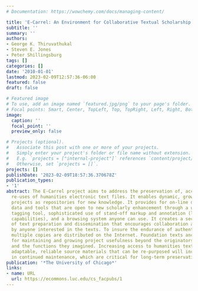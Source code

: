 ```yaml
---
# Documentation: https://wowchemy.com/docs/managing-content/

title: 'E-Carrel: An Environment for Collaborative Textual Scholarship'
subtitle: ''
summary: ''
authors:
- George K. Thiruvathukal
- Steven E. Jones
- Peter Shillingsburg
tags: []
categories: []
date: '2010-01-01'
lastmod: 2023-02-09T12:57:36-06:00
featured: false
draft: false

# Featured image
# To use, add an image named `featured.jpg/png` to your page's folder.
# Focal points: Smart, Center, TopLeft, Top, TopRight, Left, Right, BottomLeft, Bottom, BottomRight.
image:
  caption: ''
  focal_point: ''
  preview_only: false

# Projects (optional).
#   Associate this post with one or more of your projects.
#   Simply enter your project's folder or file name without extension.
#   E.g. `projects = ["internal-project"]` references `content/project/deep-learning/index.md`.
#   Otherwise, set `projects = []`.
projects: []
publishDate: '2023-02-09T18:57:36.370678Z'
publication_types:
- '1'
abstract: The E-Carrel project aims to address the preservation of, access to, and
  re-uses of humanities electronic text files. It enables dynamic, growing resource
  projects as repositories for new knowledge. It provides for on-line distributed
  data and tools that are open to new scholarly enhancement through a user friendly
  tagging tool, sophisticated use of stand-off markup and annotation (leveraging RDF
  capabilities), and a browsing system anyone can use. It creates a secure system
  of text preparation and dissemination that encourages collaboration and participation
  by anyone interested in the texts. To insure the endurance of authenticated texts,
  multiple copies are distributed on the Internet. Foundation texts anchor a system
  for maintaining and growing project usefulness beyond the originators&rsquo; interest
  and the functions they imagined. Increasing access to humanities texts as useful,
  adaptable, reliable source materials that can be re-purposed will increase interest
  in continued maintenance, which are critical for long-term preservation and access.
publication: '*The University of Chicago*'
links:
- name: URL
  url: https://ecommons.luc.edu/cs_facpubs/1
---
```

